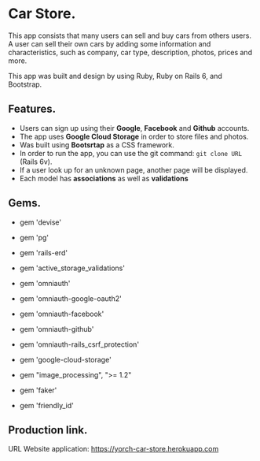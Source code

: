 # Car Store.

This app consists that many users can sell and buy cars from others users.
A user can sell their own cars by adding some information and characteristics, 
such as company, car type, description, photos, prices and more.

This app was built and design by using Ruby, Ruby on Rails 6, and Bootstrap.

## Features.

* Users can sign up using their **Google**, **Facebook** and **Github** accounts.
* The app uses **Google Cloud Storage** in order to store files and photos.
* Was built using **Bootsrtap** as a CSS framework.
* In order to run the app, you can use the git command: `git clone URL` (Rails 6v).
* If a user look up for an unknown page, another page will be displayed.
* Each model has **associations** as well as **validations**

## Gems.

* gem 'devise'

* gem 'pg'

* gem 'rails-erd'

* gem 'active_storage_validations'

* gem 'omniauth'
* gem 'omniauth-google-oauth2'
* gem 'omniauth-facebook'
* gem 'omniauth-github'
* gem 'omniauth-rails_csrf_protection'

* gem 'google-cloud-storage'

* gem "image_processing", ">= 1.2"
* gem 'faker'
* gem 'friendly_id'

## Production link.

URL Website application: https://yorch-car-store.herokuapp.com
